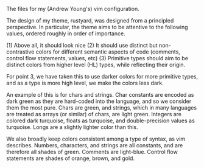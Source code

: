 The files for my (Andrew Young's) vim configuration.

The design of my theme, rustyard, was designed from a principled perspective.
In particular, the theme aims to be attentive to the following values, ordered
roughly in order of importance.

(1) Above all, it should look nice
(2) It should use distinct but non-contrastive colors for different semantic
aspects of code (comments, control flow statements, values, etc)
(3) Primitive types should aim to be distinct colors from higher level (HL)
types, while reflecting their origin.

For point 3, we have taken this to use darker colors for more primitive types,
and as a type is more high level, we make the colors less dark.

An example of this is for chars and strings. Char constants are encoded as dark
green as they are hard-coded into the language, and so we consider them the
most pure. Chars are green, and strings, which in many languages are treated as
arrays (or similar) of chars, are light green. Integers are colored dark
turquoise, floats as turquoise, and double-precision values as turquoise. Longs
are a slightly lighter color than this.

We also broadly keep colors consistent among a type of syntax, as vim
describes.  Numbers, characters, and strings are all constants, and are
therefore all shades of green.  Comments are light-blue.  Control flow
statements are shades of orange, brown, and gold.


